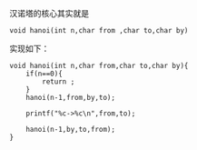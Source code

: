 汉诺塔的核心其实就是

`void hanoi(int n,char from ,char to,char by)`

实现如下：

```
void hanoi(int n,char from,char to,char by){
    if(n==0){
        return ;
    }
    hanoi(n-1,from,by,to);
    
    printf("%c->%c\n",from,to);
    
    hanoi(n-1,by,to,from);
}
```